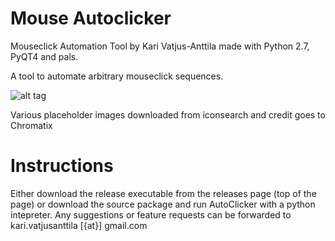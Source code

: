 # Mouse Autoclicker
Mouseclick Automation Tool by Kari Vatjus-Anttila made with Python 2.7, PyQT4 and pals.

A tool to automate arbitrary mouseclick sequences.

![alt tag](https://cloud.githubusercontent.com/assets/670459/9298549/140561e0-44ba-11e5-8e30-9304a7cf0ac0.png)

Various placeholder images downloaded from iconsearch and credit goes to Chromatix

# Instructions
Either download the release executable from the releases page (top of the page) or download the source package and run AutoClicker with a python intepreter.
Any suggestions or feature requests can be forwarded to kari.vatjusanttila [{at}] gmail.com